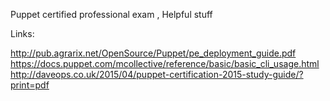Puppet certified professional exam , Helpful stuff

Links:

http://pub.agrarix.net/OpenSource/Puppet/pe_deployment_guide.pdf
https://docs.puppet.com/mcollective/reference/basic/basic_cli_usage.html
http://daveops.co.uk/2015/04/puppet-certification-2015-study-guide/?print=pdf
